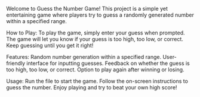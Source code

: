 Welcome to Guess the Number Game!
This project is a simple yet entertaining game where players try to guess a randomly generated number within a specified range.

How to Play:
To play the game, simply enter your guess when prompted. The game will let you know if your guess is too high, too low, or correct. Keep guessing until you get it right!

Features:
Random number generation within a specified range.
User-friendly interface for inputting guesses.
Feedback on whether the guess is too high, too low, or correct.
Option to play again after winning or losing.

Usage:
Run the file to start the game.
Follow the on-screen instructions to guess the number.
Enjoy playing and try to beat your own high score!
